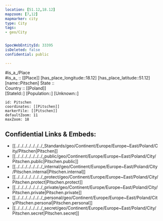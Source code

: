 ```yaml
---
location: [51.12,18.12] 
mapzoom: [7,12] 
mapmarker: city 
type: City
tags:
- geo/City


SpocWebEntityId: 33395
isDeleted: false
confidential: public

---
```

#is_a_/Place  
#is_a_ :: [[Place]] 
[has_place_longitude::18.12] 
[has_place_latitude::51.12] 
[name::Pitschen] 
State ::  
Country :: [[Poland]]  
[StateId::] 
[Population::] 
[Unknown::] 


```leaflet
id: Pitschen
coordinates: [[Pitschen]] 
markerFile: [[Pitschen]] 
defaultZoom: 11 
maxZoom: 18
```


## Confidential Links & Embeds: 
- [[../../../../../../../_Standards/geo/Continent/Europe/Europe~East/Poland/City/Pitschen|Pitschen]] 
- [[../../../../../../../_public/geo/Continent/Europe/Europe~East/Poland/City/Pitschen.public|Pitschen.public]] 
- [[../../../../../../../_internal/geo/Continent/Europe/Europe~East/Poland/City/Pitschen.internal|Pitschen.internal]] 
- [[../../../../../../../_protect/geo/Continent/Europe/Europe~East/Poland/City/Pitschen.protect|Pitschen.protect]] 
- [[../../../../../../../_private/geo/Continent/Europe/Europe~East/Poland/City/Pitschen.private|Pitschen.private]] 
- [[../../../../../../../_personal/geo/Continent/Europe/Europe~East/Poland/City/Pitschen.personal|Pitschen.personal]] 
- [[../../../../../../../_secret/geo/Continent/Europe/Europe~East/Poland/City/Pitschen.secret|Pitschen.secret]] 
